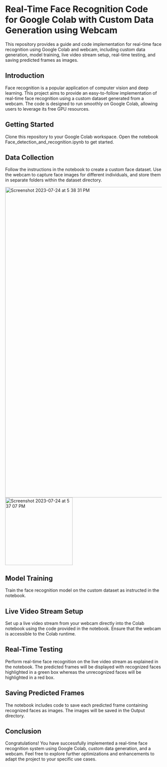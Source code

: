 # Real-Time Face Recognition Code for Google Colab with Custom Data Generation using Webcam

This repository provides a guide and code implementation for real-time face recognition using Google Colab and webcam, including custom data generation, model training, live video stream setup, real-time testing, and saving predicted frames as images.

## Introduction
Face recognition is a popular application of computer vision and deep learning. This project aims to provide an easy-to-follow implementation of real-time face recognition using a custom dataset generated from a webcam. The code is designed to run smoothly on Google Colab, allowing users to leverage its free GPU resources.

## Getting Started
Clone this repository to your Google Colab workspace.
Open the notebook Face_detection_and_recognition.ipynb to get started.

## Data Collection
Follow the instructions in the notebook to create a custom face dataset.
Use the webcam to capture face images for different individuals, and store them in separate folders within the dataset directory.

<img width="997" alt="Screenshot 2023-07-24 at 5 38 31 PM" src="https://github.com/CyScar/realtime-face-recognition/assets/58580745/6703749f-0181-407b-b97b-d1e5b65a91bf">



<img width="217" alt="Screenshot 2023-07-24 at 5 37 07 PM" src="https://github.com/CyScar/realtime-face-recognition/assets/58580745/64a1e725-9f77-4e73-bd52-844dc3d9cf58">

## Model Training 
Train the face recognition model on the custom dataset as instructed in the notebook.

## Live Video Stream Setup
Set up a live video stream from your webcam directly into the Colab notebook using the code provided in the notebook.
Ensure that the webcam is accessible to the Colab runtime.

## Real-Time Testing
Perform real-time face recognition on the live video stream as explained in the notebook.
The predicted frames will be displayed with recognized faces highlighted in a green box whereas the unrecognized faces will be highlighted in a red box.

## Saving Predicted Frames
The notebook includes code to save each predicted frame containing recognized faces as images.
The images will be saved in the Output directory.

## Conclusion
Congratulations! You have successfully implemented a real-time face recognition system using Google Colab, custom data generation, and a webcam. Feel free to explore further optimizations and enhancements to adapt the project to your specific use cases.


